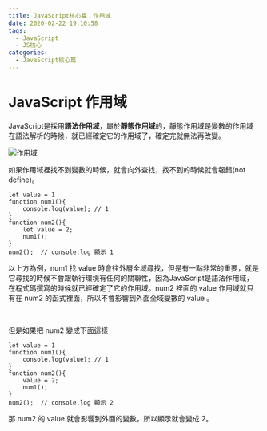 ```yaml
---
title: JavaScript核心篇：作用域
date: 2020-02-22 19:10:58
tags:
  - JavaScript
  - JS核心
categories: 
  - JavaScript核心篇
---
```


# JavaScript 作用域

JavaScript是採用**語法作用域**，屬於**靜態作用域**的，靜態作用域是變數的作用域在語法解析的時候，就已經確定它的作用域了，確定完就無法再改變。

![作用域](https://firebasestorage.googleapis.com/v0/b/cheetoblog-8edf4.appspot.com/o/JS%EF%BC%9A%E6%A0%B8%E5%BF%83%E7%AF%87%2F%E4%BD%9C%E7%94%A8%E5%9F%9F.jpg?alt=media&token=ba25abbc-e1e6-4424-b859-031a5e7dd9fd)

如果作用域裡找不到變數的時候，就會向外查找，找不到的時候就會報錯(not define)。

```
let value = 1
function num1(){
    console.log(value); // 1
}
function num2(){
    let value = 2;
    num1();
}
num2();  // console.log 顯示 1
```

以上方為例，num1 找 value 時會往外層全域尋找，但是有一點非常的重要，就是它尋找的時候不會跟執行環境有任何的關聯性，因為JavaScript是語法作用域，在程式碼撰寫的時候就已經確定了它的作用域。num2 裡面的 value 作用域就只有在 num2 的函式裡面，所以不會影響到外面全域變數的 value 。

<br/>

但是如果把 num2 變成下面這樣

```
let value = 1
function num1(){
    console.log(value); // 1
}
function num2(){
    value = 2;
    num1();
}
num2();  // console.log 顯示 2
```

那 num2 的 value 就會影響到外面的變數，所以顯示就會變成 2。